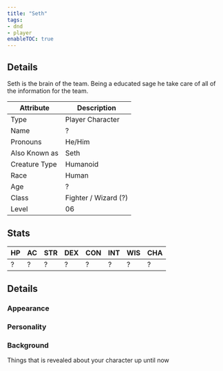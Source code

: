 ```yaml
---
title: "Seth"
tags:
- dnd
- player
enableTOC: true
---
```


## Details

Seth is the brain of the team. Being a educated sage he take care of all of the information for the team.

| Attribute     | Description          |
| ------------- | -------------------- |
| Type          | Player Character     |
| Name          | ?                    |
| Pronouns      | He/Him               |
| Also Known as | Seth                 |
| Creature Type | Humanoid             |
| Race          | Human                |
| Age           | ?                    |
| Class         | Fighter / Wizard (?) | 
| Level         | 06                   |

## Stats

| HP  | AC  | STR | DEX | CON | INT | WIS | CHA |
| --- | --- | --- | --- | --- | --- | --- | --- |
| ?   | ?   | ?   | ?   | ?   | ?   | ?   | ?   | 

## Details
### Appearance

### Personality 

### Background
Things that is revealed about your character up until now

